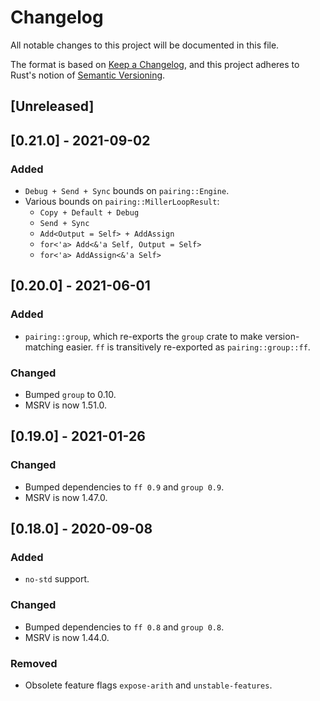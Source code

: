 # Changelog
All notable changes to this project will be documented in this file.

The format is based on [Keep a Changelog](https://keepachangelog.com/en/1.0.0/),
and this project adheres to Rust's notion of
[Semantic Versioning](https://semver.org/spec/v2.0.0.html).

## [Unreleased]

## [0.21.0] - 2021-09-02
### Added
- `Debug + Send + Sync` bounds on `pairing::Engine`.
- Various bounds on `pairing::MillerLoopResult`:
  - `Copy + Default + Debug`
  - `Send + Sync`
  - `Add<Output = Self> + AddAssign`
  - `for<'a> Add<&'a Self, Output = Self>`
  - `for<'a> AddAssign<&'a Self>`

## [0.20.0] - 2021-06-01
### Added
- `pairing::group`, which re-exports the `group` crate to make version-matching
  easier. `ff` is transitively re-exported as `pairing::group::ff`.

### Changed
- Bumped `group` to 0.10.
- MSRV is now 1.51.0.

## [0.19.0] - 2021-01-26
### Changed
- Bumped dependencies to `ff 0.9` and `group 0.9`.
- MSRV is now 1.47.0.

## [0.18.0] - 2020-09-08
### Added
- `no-std` support.

### Changed
- Bumped dependencies to `ff 0.8` and `group 0.8`.
- MSRV is now 1.44.0.

### Removed
- Obsolete feature flags `expose-arith` and `unstable-features`.
